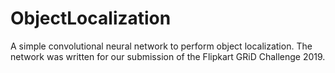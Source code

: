 # ObjectLocalization

A simple convolutional neural network to perform object localization. The network was written for our submission of the Flipkart GRiD Challenge 2019.
